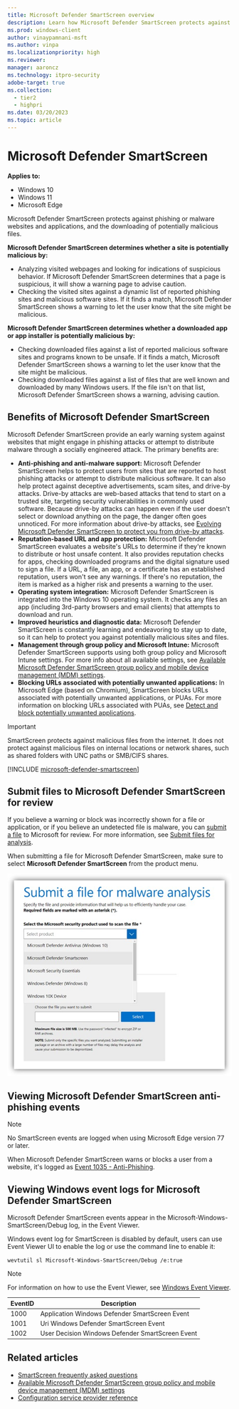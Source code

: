 ```yaml
---
title: Microsoft Defender SmartScreen overview
description: Learn how Microsoft Defender SmartScreen protects against phishing or malware websites and applications, and the downloading of potentially malicious files.
ms.prod: windows-client
author: vinaypamnani-msft
ms.author: vinpa
ms.localizationpriority: high
ms.reviewer:
manager: aaroncz
ms.technology: itpro-security
adobe-target: true
ms.collection:
  - tier2
  - highpri
ms.date: 03/20/2023
ms.topic: article
---
```


# Microsoft Defender SmartScreen

**Applies to:**

- Windows 10
- Windows 11
- Microsoft Edge

Microsoft Defender SmartScreen protects against phishing or malware websites and applications, and the downloading of potentially malicious files.

**Microsoft Defender SmartScreen determines whether a site is potentially malicious by:**

- Analyzing visited webpages and looking for indications of suspicious behavior. If Microsoft Defender SmartScreen determines that a page is suspicious, it will show a warning page to advise caution.
- Checking the visited sites against a dynamic list of reported phishing sites and malicious software sites. If it finds a match, Microsoft Defender SmartScreen shows a warning to let the user know that the site might be malicious.

**Microsoft Defender SmartScreen determines whether a downloaded app or app installer is potentially malicious by:**

- Checking downloaded files against a list of reported malicious software sites and programs known to be unsafe. If it finds a match, Microsoft Defender SmartScreen shows a warning to let the user know that the site might be malicious.
- Checking downloaded files against a list of files that are well known and downloaded by many Windows users. If the file isn't on that list, Microsoft Defender SmartScreen shows a warning, advising caution.

## Benefits of Microsoft Defender SmartScreen

Microsoft Defender SmartScreen provide an early warning system against websites that might engage in phishing attacks or attempt to distribute malware through a socially engineered attack. The primary benefits are:

- **Anti-phishing and anti-malware support:** Microsoft Defender SmartScreen helps to protect users from sites that are reported to host phishing attacks or attempt to distribute malicious software. It can also help protect against deceptive advertisements, scam sites, and drive-by attacks. Drive-by attacks are web-based attacks that tend to start on a trusted site, targeting security vulnerabilities in commonly used software. Because drive-by attacks can happen even if the user doesn't select or download anything on the page, the danger often goes unnoticed. For more information about drive-by attacks, see [Evolving Microsoft Defender SmartScreen to protect you from drive-by attacks](https://blogs.windows.com/msedgedev/2015/12/16/SmartScreen-drive-by-improvements/).
- **Reputation-based URL and app protection:** Microsoft Defender SmartScreen evaluates a website's URLs to determine if they're known to distribute or host unsafe content. It also provides reputation checks for apps, checking downloaded programs and the digital signature used to sign a file. If a URL, a file, an app, or a certificate has an established reputation, users won't see any warnings. If there's no reputation, the item is marked as a higher risk and presents a warning to the user.
- **Operating system integration:** Microsoft Defender SmartScreen is integrated into the Windows 10 operating system. It checks any files an app (including 3rd-party browsers and email clients) that attempts to download and run.
- **Improved heuristics and diagnostic data:** Microsoft Defender SmartScreen is constantly learning and endeavoring to stay up to date, so it can help to protect you against potentially malicious sites and files.
- **Management through group policy and Microsoft Intune:** Microsoft Defender SmartScreen supports using both group policy and Microsoft Intune settings. For more info about all available settings, see [Available Microsoft Defender SmartScreen group policy and mobile device management (MDM) settings](microsoft-defender-smartscreen-available-settings.md).
- **Blocking URLs associated with potentially unwanted applications:** In Microsoft Edge (based on Chromium), SmartScreen blocks URLs associated with potentially unwanted applications, or PUAs. For more information on blocking URLs associated with PUAs, see [Detect and block potentially unwanted applications](/microsoft-365/security/defender-endpoint/detect-block-potentially-unwanted-apps-microsoft-defender-antivirus).

> [!IMPORTANT]
> SmartScreen protects against malicious files from the internet. It does not protect against malicious files on internal locations or network shares, such as shared folders with UNC paths or SMB/CIFS shares.

[!INCLUDE [microsoft-defender-smartscreen](../../../../includes/licensing/microsoft-defender-smartscreen.md)]

## Submit files to Microsoft Defender SmartScreen for review

If you believe a warning or block was incorrectly shown for a file or application, or if you believe an undetected file is malware, you can [submit a file](https://www.microsoft.com/wdsi/filesubmission/) to Microsoft for review. For more information, see [Submit files for analysis](/microsoft-365/security/intelligence/submission-guide).

When submitting a file for Microsoft Defender SmartScreen, make sure to select **Microsoft Defender SmartScreen** from the product menu.

![Windows Security, Microsoft Defender SmartScreen controls.](images/Microsoft-defender-smartscreen-submission.png)

## Viewing Microsoft Defender SmartScreen anti-phishing events

> [!NOTE]
> No SmartScreen events are logged when using Microsoft Edge version 77 or later.

When Microsoft Defender SmartScreen warns or blocks a user from a website, it's logged as [Event 1035 - Anti-Phishing](/previous-versions/windows/internet-explorer/ie-developer/compatibility/dd565657(v=vs.85)).

## Viewing Windows event logs for Microsoft Defender SmartScreen

Microsoft Defender SmartScreen events appear in the Microsoft-Windows-SmartScreen/Debug log, in the Event Viewer.

Windows event log for SmartScreen is disabled by default, users can use Event Viewer UI to enable the log or use the command line to enable it:

```console
wevtutil sl Microsoft-Windows-SmartScreen/Debug /e:true
```

> [!NOTE]
> For information on how to use the Event Viewer, see [Windows Event Viewer](/host-integration-server/core/windows-event-viewer1).

| EventID | Description |
|---|---|
| 1000 | Application Windows Defender SmartScreen Event |
| 1001 | Uri Windows Defender SmartScreen Event |
| 1002 | User Decision Windows Defender SmartScreen Event |

## Related articles

- [SmartScreen frequently asked questions](https://fb.smartscreen.microsoft.com/smartscreenfaq.aspx)
- [Available Microsoft Defender SmartScreen group policy and mobile device management (MDM) settings](microsoft-defender-smartscreen-available-settings.md)
- [Configuration service provider reference](/windows/client-management/mdm/configuration-service-provider-reference)
